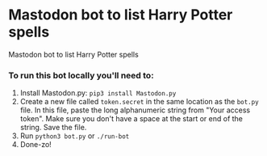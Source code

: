 # Mastodon bot to list Harry Potter spells
Mastodon bot to list Harry Potter spells

### To run this bot locally you'll need to:

1. Install Mastodon.py: `pip3 install Mastodon.py`
2. Create a new file called `token.secret` in the same location as the `bot.py` file. In this file, paste the long alphanumeric string from "Your access token". Make sure you don't have a space at the start or end of the string. Save the file.
3. Run `python3 bot.py` or `./run-bot`
4. Done-zo!
